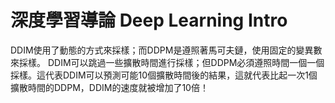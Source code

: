 # 深度學習導論 Deep Learning Intro
DDIM使用了動態的方式來採樣；而DDPM是遵照著馬可夫鏈，使用固定的變異數來採樣。
DDIM可以跳過一些擴散時間進行採樣；但DDPM必須遵照時間一個一個採樣。這代表DDIM可以預測可能10個擴散時間後的結果，這就代表比起一次1個擴散時間的DDPM，DDIM的速度就被增加了10倍！
